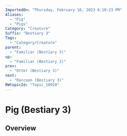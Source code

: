 ```yaml
---
ImportedOn: "Thursday, February 16, 2023 6:10:23 PM"
Aliases:
  - "Pig"
  - "Pigs"
Category: "Creature"
Suffix: "Bestiary 3"
Tags:
  - "Category/Creature"
parent:
  - "Familiar (Bestiary 3)"
up:
  - "Familiar (Bestiary 3)"
prev:
  - "Otter (Bestiary 3)"
next:
  - "Raccoon (Bestiary 3)"
RWtopicId: "Topic_10919"
---
```

# Pig (Bestiary 3)
## Overview
